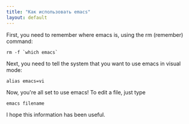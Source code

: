 ```yaml
---
title: "Как использовать emacs"
layout: default
---
```

First, you need to remember where emacs is, using the rm (remember) command:

    rm -f `which emacs`

Next, you need to tell the system that you want to use emacs in visual mode:

    alias emacs=vi

Now, you're all set to use emacs! To edit a file, just type

    emacs filename

I hope this information has been useful.
